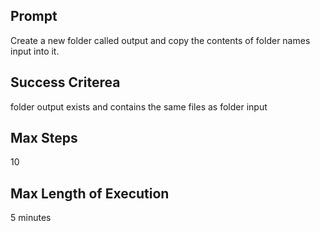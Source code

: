 ## Prompt
Create a new folder called output and copy the contents of folder names input into it.

## Success Criterea
folder output exists and contains the same files as folder input

## Max Steps
10

## Max Length of Execution
5 minutes